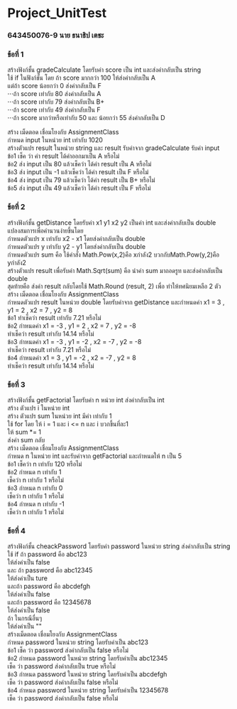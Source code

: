 # Project_UnitTest
### 643450076-9 นาย ธนาธิป เตชะ
### ข้อที่ 1
สร้างฟังก์ชั้น gradeCalculate โดยรับค่า score เป็น int และส่งค่ากลับเป็น string<br>
ใช้ if ในฟังก์ชั้น โดย ถ้า score มากกว่า 100 ให้ส่งค่ากลับเป็น A <br>
แต่ถ้า score น้อยกว่า 0 ส่งค่ากลับเป็น F <br>
⋅⋅⋅ถ้า score  เท่ากับ 80 ส่งค่ากลับเป็น A <br>
⋅⋅⋅ถ้า score  เท่ากับ 79 ส่งค่ากลับเป็น B+ <br>
⋅⋅⋅ถ้า score  เท่ากับ 49 ส่งค่ากลับเป็น F <br>
⋅⋅⋅ถ้า score  มากว่าหรือเท่ากับ 50 และ น้อยกว่า 55 ส่งค่ากลับเป็น D <br> 

 สร้าง เม็ดตอด เชื่อมโยงกับ AssignmentClass <br>
    กำหนด input ในหน่วย int เท่ากับ 1020 <br>
    สร้างตัวแปร result ในหน่วย string และ result รับค่าจาก gradeCalculate รับค่า input <br>
    ข้อ1 เช็ค ว่า ค่า result ได้ค่าออกมาเป็น A หรือไม่ <br>
    ข้อ2 ส่ง input เป็น 80 แล้วเช็คว่า ได้ค่า result เป็น A หรือไม่ <br>
    ข้อ3 ส่ง input เป็น -1 แล้วเช็คว่า ได้ค่า result เป็น F หรือไม่ <br>
    ข้อ4 ส่ง input เป็น 79 แล้วเช็คว่า ได้ค่า result เป็น B+ หรือไม่ <br>
    ข้อ5 ส่ง input เป็น 49 แล้วเช็คว่า ได้ค่า result เป็น F หรือไม่ <br>
### ข้อที่ 2
  สร้างฟังก์ชั้น getDistance โดยรับค่า x1 y1 x2 y2 เป็นค่า int และส่งค่ากลับเป็น double<br>
  แปลงสมการเพื่อคำนวนง่ายขึ้นโดย<br>
    กำหนดตัวแปร x เท่ากับ x2 - x1 โดยส่งค่ากลับเป็น double<br>
    กำหนดตัวแปร y เท่ากับ y2 - y1 โดยส่งค่ากลับเป็น double<br>
    กำหนดตัวแปร sum คือ ใช้คำสั่ง Math.Pow(x,2)คือ xกำลัง2 บวกกับMath.Pow(y,2)คือ yกำลัง2<br>
    สร้างตัวแปร result เพื่อรับค่า Math.Sqrt(sum) คือ นำค่า sum มาถอดรูท และส่งค่ากลับเป็น double<br>
    สุดท้ายคือ ส่งค่า result กลับโดยใช้ Math.Round (result, 2) เพื่อ ทำให้ทศนิยมเหลือ 2 ตัว<br>
  สร้าง เม็ดตอด เชื่อมโยงกับ AssignmentClass<br>
  กำหนดตัวแปร result ในหน่วย double โดยรับค่าจาก getDistance และกำหนดค่า x1 = 3 , y1 = 2 , x2 = 7 , y2 = 8<br>
    ข้อ1 ทำเช็คว่า result เท่ากับ 7.21 หรือไม่<br>
    ข้อ2 กำหนดค่า x1 = -3 , y1 = 2 , x2 = 7 , y2 = -8<br>
      ทำเช็คว่า result เท่ากับ 14.14 หรือไม่<br>
    ข้อ3 กำหนดค่า x1 = -3 , y1 = -2 , x2 = -7 , y2 = -8<br>
      ทำเช็คว่า result เท่ากับ 7.21 หรือไม่<br>
    ข้อ4 กำหนดค่า x1 = 3 , y1 = -2 , x2 = -7 , y2 = 8<br>
      ทำเช็คว่า result เท่ากับ 14.14 หรือไม่<br>
 ### ข้อที่ 3
   สร้างฟังก์ชั้น getFactorial โดยรับค่า n หน่วย int ส่งค่ากลับเป็น int<br>
    สร้าง ตัวแปร i ในหน่วย int<br>
    สร้าง ตัวแปร sum ในหน่วย int มีค่า เท่ากับ 1<br>
    ใช้ for โดย ให้ i = 1 และ i <= n และ i บวกขึ้นที่ละ1<br>
      ให้ sum *= 1<br>
    ส่งค่า sum กลับ<br>
  สร้าง เม็ดตอด เชื่อมโยงกับ AssignmentClass<br>
  กำหนด n ในหน่วย int และรับค่าจาก getFactorial และกำหนดให้ n เป็น 5<br>
  ข้อ1 เช็คว่า n เท่ากับ 120 หรือไม่<br>
  ข้อ2 กำหนด n เท่ากับ 1<br>
    เช็คว่า n เท่ากับ 1 หรือไม่<br>
  ข้อ3 กำหนด n เท่ากับ 0<br>
    เช็คว่า n เท่ากับ 1 หรือไม่<br>
  ข้อ4 กำหนด n เท่ากับ -1<br>
    เช็คว่า n เท่ากับ 1 หรือไม่<br>
### ข้อที่ 4
  สร้างฟังก์ชั้น cheackPassword โดยรับค่า password ในหน่วย string ส่งค่ากลับเป็น string <br>
    ใช้ if ถ้า password คือ abc123<br>
      ให้ส่งค่าเป็น false<br>
      และ ถ้า password คือ abc12345<br>
        ให้ส่งค่าเป็น ture<br>
      และถ้า password คือ abcdefgh<br>
        ให้ส่งค่าเป็น false <br>
      และถ้า password คือ 12345678<br>
        ให้ส่งค่าเป็น false<br>
      ถ้า ในกรณีอื่นๆ<br>
        ให้ส่งค่าเป็น ""<br>
  สร้างเม็ดตอด เชื่อมโยงกับ AssignmentClass<br>
    กำหนด password ในหน่วย string โดยรับค่าเป็น abc123<br>
      ข้อ1 เช็ค ว่า password ส่งค่ากลับเป็น false หรือไม่<br>
      ข้อ2 กำหนด password ในหน่วย string โดยรับค่าเป็น abc12345<br>
        เช็ค ว่า password ส่งค่ากลับเป็น true หรือไม่<br>
      ข้อ3 กำหนด password ในหน่วย string โดยรับค่าเป็น abcdefgh<br>
        เช็ค ว่า password ส่งค่ากลับเป็น false หรือไม่<br>
      ข้อ4 กำหนด password ในหน่วย string โดยรับค่าเป็น 12345678<br>
        เช็ค ว่า password ส่งค่ากลับเป็น false หรือไม่<br>
      
